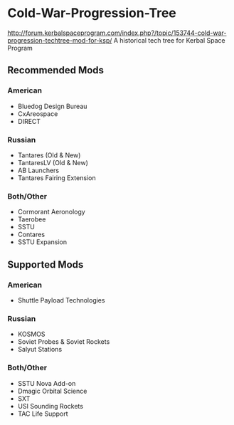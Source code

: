 # Cold-War-Progression-Tree
http://forum.kerbalspaceprogram.com/index.php?/topic/153744-cold-war-progression-techtree-mod-for-ksp/
A historical tech tree for Kerbal Space Program

## Recommended Mods

### American

* Bluedog Design Bureau
* CxAreospace
* DIRECT

### Russian

* Tantares (Old & New)
* TantaresLV (Old & New)
* AB Launchers
* Tantares Fairing Extension

### Both/Other

* Cormorant Aeronology
* Taerobee
* SSTU
* Contares
* SSTU Expansion

## Supported Mods

### American

* Shuttle Payload Technologies

### Russian

* KOSMOS
* Soviet Probes & Soviet Rockets
* Salyut Stations

### Both/Other

* SSTU Nova Add-on
* Dmagic Orbital Science
* SXT
* USI Sounding Rockets
* TAC Life Support
